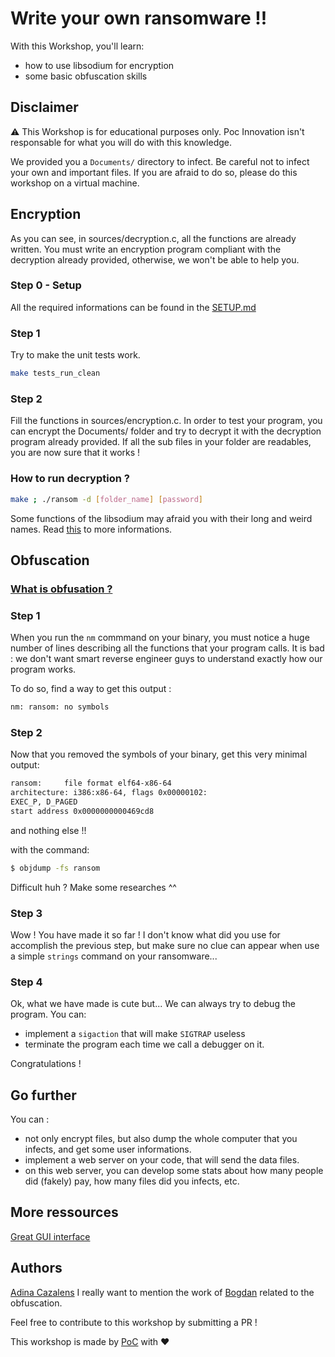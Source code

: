 # Write your own ransomware !!

With this Workshop, you'll learn:
* how to use libsodium for encryption
* some basic obfuscation skills

## Disclaimer

:warning: This Workshop is for educational purposes only. Poc Innovation isn't responsable
for what you will do with this knowledge.

We provided you a `Documents/` directory to infect. Be careful not to infect your own and important files.
If you are afraid to do so, please do this workshop on a virtual machine.


## Encryption

As you can see, in sources/decryption.c, all the functions are already written.
You must write an encryption program compliant with the decryption already provided,
otherwise, we won't be able to help you.

### Step 0 - Setup
All the required informations can be found in the [SETUP.md](./SETUP.md)

### Step 1

Try to make the unit tests work.

```sh
make tests_run_clean
```

### Step 2

Fill the functions in sources/encryption.c.
In order to test your program, you can encrypt the Documents/ folder and try to decrypt it
with the decryption program already provided. If all the sub files in your folder are readables, you are now sure that it works !


### How to run decryption ?

```sh
make ; ./ransom -d [folder_name] [password]
```

Some functions of the libsodium may afraid you with their long and weird names.
Read [this](https://github.com/jedisct1/libsodium-doc/blob/master/secret-key_cryptography/secretstream.md) to more informations.

## Obfuscation

### [What is obfusation ?](https://en.wikipedia.org/wiki/Obfuscation_(software))

### Step 1

When you run the `nm` commmand on your binary, you must notice a huge number of lines describing all the functions that your program calls.
It is bad : we don't want smart reverse engineer guys to understand exactly how our program works.

To do so, find a way to get this output :
```sh
nm: ransom: no symbols
```

### Step 2

Now that you removed the symbols of your binary, get this very minimal output:

```sh
ransom:     file format elf64-x86-64
architecture: i386:x86-64, flags 0x00000102:
EXEC_P, D_PAGED
start address 0x0000000000469cd8
```

and nothing else !!

with the command:
```sh
$ objdump -fs ransom
```

Difficult huh ? Make some researches ^^

### Step 3

Wow ! You have made it so far !
I don't know what did you use for accomplish the previous step, but make sure no clue can appear when use a simple `strings` command on your ransomware...

### Step 4

Ok, what we have made is cute but... We can always try to debug the program.
You can:
* implement a `sigaction` that will make `SIGTRAP` useless
* terminate the program each time we call a debugger on it.

Congratulations !

## Go further

You can :
* not only encrypt files, but also dump the whole computer that you infects, and get some user informations.
* implement a web server on your code, that will send the data files.
* on this web server, you can develop some stats about how many people did (fakely) pay, how many files did you infects, etc.

## More ressources
[Great GUI interface](https://github.com/leonv024/RAASNet)

## Authors

[Adina Cazalens](https://github.com/NaadiQmmr)
I really want to mention the work of [Bogdan](https://github.com/bogdzn) related to the obfuscation.


Feel free to contribute to this workshop by submitting a PR !

This workshop is made by [PoC](https://github.com/PoCInnovation) with :heart:

